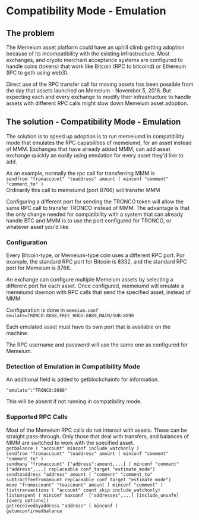 # Compatibility Mode - Emulation

## The problem
The Memeium asset platform could have an uphill climb getting adoption because of its incompatibility with the existing infrastructure.  Most exchanges, and crypto merchant acceptance systems are configured to handle coins (tokens) that work like Bitcoin (RPC to bitcoind) or Ethereum (IPC to geth using web3).

Direct use of the RPC transfer call for moving assets has been possible from the day that assets launched on Memeium - November 5, 2018.  But expecting each and every exchange to modify their infrastructure to handle assets with different RPC calls might slow down Memeium asset adoption.

## The solution - Compatibility Mode - Emulation
The solution is to speed up adoption is to run memeiumd in compatibility mode that emulates the RPC capabilities of memeiumd, for an asset instead of MMM.  Exchanges that have already added MMM, can add asset exchange quickly an easily using emulation for every asset they'd like to add.

As an example, normally the rpc call for transferring MMM is   
```sendfrom "fromaccount" "toaddress" amount ( minconf "comment" "comment_to" )```   
Ordinarily this call to memeiumd (port 8766) will transfer MMM

Configuring a different port for sending the TRONCO token will allow the same RPC call to transfer TRONCO instead of MMM.  The advantage is that the only change needed for compatibility with a system that can already handle BTC and MMM is to use the port configured for TRONCO, or whatever asset you'd like.

### Configuration
Every Bitcoin-type, or Memeium-type coin uses a different RPC port.  For example, the standard RPC port for Bitcoin is 8332, and the standard RPC port for Memeium is 8766.

An exchange can configure multiple Memeium assets by selecting a different port for each asset.  Once configured, memeiumd will emulate a memeiumd daemon with RPC calls that send the specified asset, instead of MMM.

Configuration is done in ```memeium.conf```  
```emulate=TRONCO:8888,FREE_HUGS:8889,MAIN/SUB:8890```

Each emulated asset must have its own port that is available on the machine.

The RPC username and password will use the same one as configured for Memeium.

### Detection of Emulation in Compatibility Mode
An additional field is added to getblockchainfo for information. 

```"emulate":"TRONCO:8888"```

This will be absent if not running in compatibility mode.

### Supported RPC Calls

Most of the Memeium RPC calls do not interact with assets.  These can be straight pass-through.  Only those that deal with transfers, and balances of MMM are switched to work with the specified asset.  
```getbalance ( "account" minconf include_watchonly )```  
```sendfrom "fromaccount" "toaddress" amount ( minconf "comment" "comment_to" )```    
```sendmany "fromaccount" {"address":amount,...} ( minconf "comment" ["address",...] replaceable conf_target "estimate_mode")```  
```sendtoaddress "address" amount ( "comment" "comment_to" subtractfeefromamount replaceable conf_target "estimate_mode")```  
```move "fromaccount" "toaccount" amount ( minconf "comment" )```  
```listtransactions ( "account" count skip include_watchonly)```  
```listunspent ( minconf maxconf  ["addresses",...] [include_unsafe] [query_options])```  
```getreceivedbyaddress "address" ( minconf )```  
```getunconfirmedbalance```  


